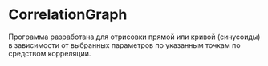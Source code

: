 # CorrelationGraph
Программа разработана для отрисовки прямой или кривой (синусоиды) в зависимости от выбранных параметров
по указанным точкам по средством корреляции.